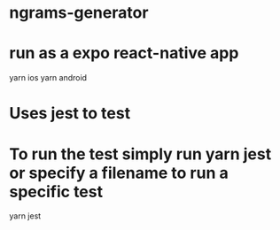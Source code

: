 # ngrams-generator

# run as a expo react-native app
yarn ios
yarn android

# Uses jest to test
# To run the test simply run yarn jest or specify a filename to run a specific test
yarn jest
